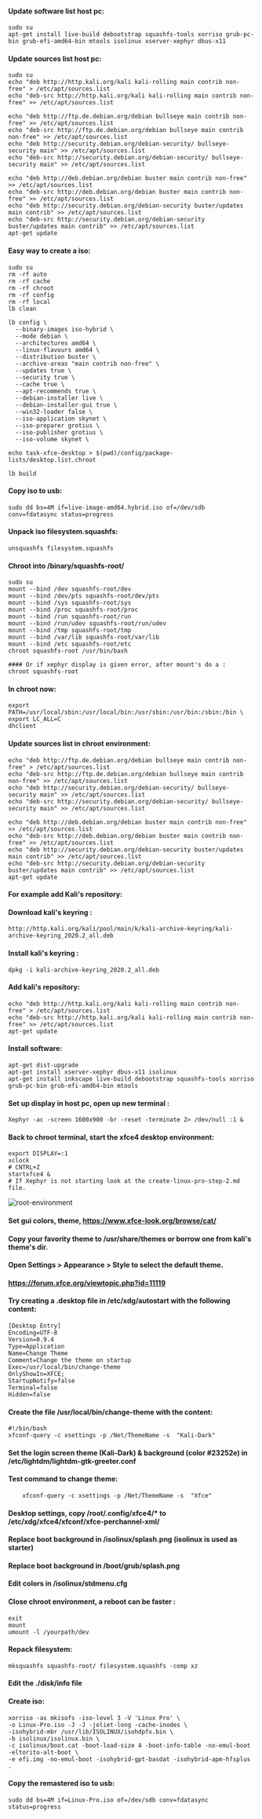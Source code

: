 

#### Update software list host pc:

    sudo su
	apt-get install live-build debootstrap squashfs-tools xorriso grub-pc-bin grub-efi-amd64-bin mtools isolinux xserver-xephyr dbus-x11 

#### Update sources list host pc:

	sudo su
	echo "deb http://http.kali.org/kali kali-rolling main contrib non-free" > /etc/apt/sources.list 
	echo "deb-src http://http.kali.org/kali kali-rolling main contrib non-free" >> /etc/apt/sources.list 

	echo "deb http://ftp.de.debian.org/debian bullseye main contrib non-free" >> /etc/apt/sources.list 
	echo "deb-src http://ftp.de.debian.org/debian bullseye main contrib non-free" >> /etc/apt/sources.list 
	echo "deb http://security.debian.org/debian-security/ bullseye-security main" >> /etc/apt/sources.list 
	echo "deb-src http://security.debian.org/debian-security/ bullseye-security main" >> /etc/apt/sources.list 

	echo "deb http://deb.debian.org/debian buster main contrib non-free" >> /etc/apt/sources.list 
	echo "deb-src http://deb.debian.org/debian buster main contrib non-free" >> /etc/apt/sources.list 
	echo "deb http://security.debian.org/debian-security buster/updates main contrib" >> /etc/apt/sources.list 
	echo "deb-src http://security.debian.org/debian-security buster/updates main contrib" >> /etc/apt/sources.list
	apt-get update 

#### Easy way to create a iso:

	sudo su
	rm -rf auto
	rm -rf cache
	rm -rf chroot
	rm -rf config
	rm -rf local
	lb clean

	lb config \
	  --binary-images iso-hybrid \
	  --mode debian \
	  --architectures amd64 \
	  --linux-flavours amd64 \
	  --distribution buster \
	  --archive-areas "main contrib non-free" \
	  --updates true \
	  --security true \
	  --cache true \
	  --apt-recommends true \
	  --debian-installer live \
	  --debian-installer-gui true \
	  --win32-loader false \
	  --iso-application skynet \
	  --iso-preparer grotius \
	  --iso-publisher grotius \
	  --iso-volume skynet \
	  
	echo task-xfce-desktop > $(pwd)/config/package-lists/desktop.list.chroot

	lb build
	
#### Copy iso to usb:
	sudo dd bs=4M if=live-image-amd64.hybrid.iso of=/dev/sdb conv=fdatasync status=progress

#### Unpack iso filesystem.squashfs:
	unsquashfs filesystem.squashfs
		
#### Chroot into /binary/squashfs-root/
	sudo su
	mount --bind /dev squashfs-root/dev
	mount --bind /dev/pts squashfs-root/dev/pts
	mount --bind /sys squashfs-root/sys
	mount --bind /proc squashfs-root/proc
	mount --bind /run squashfs-root/run
	mount --bind /run/udev squashfs-root/run/udev
	mount --bind /tmp squashfs-root/tmp
	mount --bind /var/lib squashfs-root/var/lib 
	mount --bind /etc squashfs-root/etc
	chroot squashfs-root /usr/bin/bash

	#### Or if xephyr display is given error, after mount's do a :
	chroot squashfs-root

#### In chroot now:

	export PATH=/usr/local/sbin:/usr/local/bin:/usr/sbin:/usr/bin:/sbin:/bin \
	export LC_ALL=C
	dhclient

#### Update sources list in chroot environment:

	echo "deb http://ftp.de.debian.org/debian bullseye main contrib non-free" > /etc/apt/sources.list 
	echo "deb-src http://ftp.de.debian.org/debian bullseye main contrib non-free" >> /etc/apt/sources.list 
	echo "deb http://security.debian.org/debian-security/ bullseye-security main" >> /etc/apt/sources.list 
	echo "deb-src http://security.debian.org/debian-security/ bullseye-security main" >> /etc/apt/sources.list 

	echo "deb http://deb.debian.org/debian buster main contrib non-free" >> /etc/apt/sources.list 
	echo "deb-src http://deb.debian.org/debian buster main contrib non-free" >> /etc/apt/sources.list 
	echo "deb http://security.debian.org/debian-security buster/updates main contrib" >> /etc/apt/sources.list 
	echo "deb-src http://security.debian.org/debian-security buster/updates main contrib" >> /etc/apt/sources.list
	apt-get update 

#### For example add Kali's repository:
#### Download kali's keyring : 
	http://http.kali.org/kali/pool/main/k/kali-archive-keyring/kali-archive-keyring_2020.2_all.deb
#### Install kali's keyring : 
	dpkg -i kali-archive-keyring_2020.2_all.deb
#### Add kali's repository:
	echo "deb http://http.kali.org/kali kali-rolling main contrib non-free" > /etc/apt/sources.list 
	echo "deb-src http://http.kali.org/kali kali-rolling main contrib non-free" >> /etc/apt/sources.list 
	apt-get update
	
#### Install software:
	apt-get dist-upgrade
	apt-get install xserver-xephyr dbus-x11 isolinux
	apt-get install inkscape live-build debootstrap squashfs-tools xorriso grub-pc-bin grub-efi-amd64-bin mtools 

#### Set up display in host pc, open up new terminal :
	Xephyr -ac -screen 1600x900 -br -reset -terminate 2> /dev/null :1 & 

#### Back to chroot terminal, start the xfce4 desktop environment:
	export DISPLAY=:1
	xclock
	# CNTRL+Z
	startxfce4 &  
	# If Xephyr is not starting look at the create-linux-pro-step-2.md file.
	
![root-environment](https://user-images.githubusercontent.com/44880102/113708243-fbecad00-96ae-11eb-99da-1c6622bcb8d7.png)
	
#### Set gui colors, theme, https://www.xfce-look.org/browse/cat/
#### Copy your favority theme to /usr/share/themes or borrow one from kali's theme's dir.
#### Open Settings > Appearance > Style to select the default theme.
#### https://forum.xfce.org/viewtopic.php?id=11119

#### Try creating a .desktop file in /etc/xdg/autostart with the following content:

	[Desktop Entry]
	Encoding=UTF-8
	Version=0.9.4
	Type=Application
	Name=Change Theme
	Comment=Change the theme on startup
	Exec=/usr/local/bin/change-theme
	OnlyShowIn=XFCE;
	StartupNotify=false
	Terminal=false
	Hidden=false

#### Create the file /usr/local/bin/change-theme with the content:

	#!/bin/bash
	xfconf-query -c xsettings -p /Net/ThemeName -s  "Kali-Dark"
	
#### Set the login screen theme (Kali-Dark) & background (color #23252e) in /etc/lightdm/lightdm-gtk-greeter.conf

#### Test command to change theme:
		xfconf-query -c xsettings -p /Net/ThemeName -s  "Xfce"
		
#### Desktop settings, copy /root/.config/xfce4/*   to /etc/xdg/xfce4/xfconf/xfce-perchannel-xml/
	   
#### Replace boot background in /isolinux/splash.png (isolinux is used as starter)
#### Replace boot background in /boot/grub/splash.png 	
#### Edit colors in /isolinux/stdmenu.cfg

#### Close chroot environment, a reboot can be faster :
	exit
	mount
	umount -l /yourpath/dev

#### Repack filesystem:
	mksquashfs squashfs-root/ filesystem.squashfs -comp xz

#### Edit the ./disk/info file

#### Create iso:
	xorriso -as mkisofs -iso-level 3 -V 'Linux Pro' \
	-o Linux-Pro.iso -J -J -joliet-long -cache-inodes \
	-isohybrid-mbr /usr/lib/ISOLINUX/isohdpfx.bin \
	-b isolinux/isolinux.bin \
	-c isolinux/boot.cat -boot-load-size 4 -boot-info-table -no-emul-boot -eltorito-alt-boot \
	-e efi.img -no-emul-boot -isohybrid-gpt-basdat -isohybrid-apm-hfsplus .

#### Copy the remastered iso to usb:
	sudo dd bs=4M if=Linux-Pro.iso of=/dev/sdb conv=fdatasync status=progress









